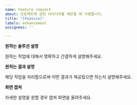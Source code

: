 ```yaml
---
name: Feature request
about: 프로젝트에 관한 아이디어를 제안할 때 사용합니다.
title: "[Feature]"
labels: enhancement
assignees: ''

---
```


**원하는 솔루션 설명**

원하는 작업에 대해서 명확하고 간결하게 설명해주세요.

**원하는 결과 설명**

해당 작업을 처리함으로써 어떤 결과가 제공됬으면 하는지 설명해주세요.

**화면 캡쳐**

자세한 설명을 원할 경우 캡쳐 화면을 올려주세요.
